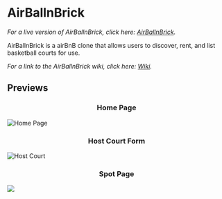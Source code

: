 # AirBallnBrick

_For a live version of AirBallnBrick, click here: [AirBallnBrick](https://airball-n-brick.herokuapp.com/)._

AirBallnBrick is a airBnB clone that allows users to discover, rent, and list basketball courts for use.

_For a link to the AirBallnBrick wiki, click here: [Wiki](https://github.com/KimJonathan426/AirBall-n-Brick/wiki)._

## Previews

<h3 align="center">
  Home Page
</h3>

![Home Page](https://user-images.githubusercontent.com/100963461/177250785-1d8e7a41-ea4d-424f-a2a6-2a814ae50d19.PNG)


<h3 align="center">
  Host Court Form
</h3>

![Host Court](https://user-images.githubusercontent.com/100963461/177251572-19d8666a-fc4c-4519-a258-7960099682cc.PNG)


<h3 align="center">
  Spot Page
</h3>

<img align="center" src="https://user-images.githubusercontent.com/100963461/177252214-791f915a-d415-4eb5-baac-2372139dd035.PNG" />
